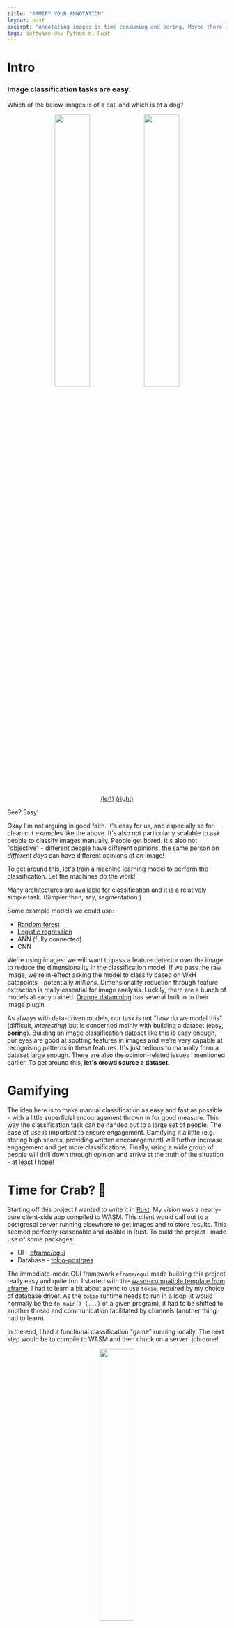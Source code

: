 ```yaml
---
title: "GAMIFY YOUR ANNOTATION"
layout: post
excerpt: "Annotating images is time consuming and boring. Maybe there's a better way..."
tags: software-dev Python ml Rust
---
```


# Intro
### Image classification tasks are easy.

Which of the below images is of a cat, and which is of a dog?

<center>
<img src="{{site.baseurl}}/img/gamifying-image-annotation/cat.jpg" style="display: inline-block; width: 40%;" />
<img src="{{site.baseurl}}/img/gamifying-image-annotation/dog.jpg" style="display: inline-block; width: 40%;" />
<br/>
<a href="https://en.wikipedia.org/wiki/Cat#/media/File:Cat_yawn_with_exposed_teeth_and_claws.jpg">(left)</a> <a href="https://en.wikipedia.org/wiki/Dog#/media/File:Big_and_little_dog.jpg">(right)</a>
</center>

See? Easy!

Okay I'm not arguing in good faith. It's easy for us, and especially so for clean cut examples like the above. It's also not particularly scalable to ask people to classify images manually. People get bored. It's also not "objective" - different people have different opinions, the same person on *different days* can have different opinions of an image!

To get around this, let's train a machine learning model to perform the classification. Let the machines do the work!

Many architectures are available for classification and it is a relatively simple task. (Simpler than, say, segmentation.)

Some example models we could use:
 - [Random forest](https://scikit-learn.org/stable/modules/generated/sklearn.ensemble.RandomForestClassifier.html)
 - [Logistic regression](https://scikit-learn.org/stable/modules/generated/sklearn.linear_model.LogisticRegression.html)
 - ANN (fully connected)
 - CNN

We're using images: we will want to pass a feature detector over the image to reduce the dimensionality in the classification model. If we pass the raw image, we're in-effect asking the model to classify based on WxH datapoints - potentially *millions*. Dimensionality reduction through feature extraction is really essential for image analysis. Luckily, there are a bunch of models already trained. [Orange datamining](https://orangedatamining.com) has several built in to their image plugin.

As always with data-driven models, our task is not "how do we model this" (difficult, *interesting*) but is concerned mainly with building a dataset (easy, **boring**). Building an image classification dataset like this is easy enough, our eyes are good at spotting features in images and we're very capable at recognising patterns in these features. It's just tedious to manually form a dataset large enough. There are also the opinion-related issues I mentioned earlier. To get around this, **let's crowd source a dataset**.

# Gamifying
The idea here is to make manual classification as easy and fast as possible - with a little superficial encouragement thrown in for good measure. This way the classification task can be handed out to a large set of people. The ease of use is important to ensure engagement. Gamifying it a little (e.g. storing high scores, providing written encouragement) will further increase engagement and get more classifications. Finally, using a wide group of people will drill down through opinion and arrive at the truth of the situation - at least I hope!

# Time for Crab? 🦀
Starting off this project I wanted to write it in [Rust](/blog/tag/Rust/). My vision was a nearly-pure client-side app compiled to WASM. This client would call out to a postgresql server running elsewhere to get images and to store results. This seemed perfectly reasonable and doable in Rust. To build the project I made use of some packages:

 - UI - [eframe/egui](https://crates.io/crates/eframe)
 - Database - [tokio-postgres](https://crates.io/crates/tokio-postgres)

The immediate-mode GUI framework `eframe`/`egui` made building this project really easy and quite fun. I started with the [wasm-compatible template from eframe](https://github.com/emilk/eframe_template). I had to learn a bit about async to use `tokio`, required by my choice of database driver. As the `tokio` runtime needs to run in a loop (it would normally be the `fn main() {...}` of a given program), it had to be shifted to another thread and communication facilitated by channels (another thing I had to learn).

In the end, I had a functional classification "game" running locally. The next step would be to compile to WASM and then chuck on a server: job done!

<center>
<img src="{{site.baseurl}}/img/gamifying-image-annotation/trusty_patches.png" style="display: inline-block; width: 40%;"/>
<p><i>Dataset is <a href="https://www.kaggle.com/competitions/dogs-vs-cats/rules">"Dogs vs Cats" from Kaggle</a></i></p>
</center>

This is where I hit a roadblock. `tokio` is not compatible with WASM. `postgres` doesn't have a pure-rust implementation not relying on `tokio`. I looked into other database formats like `SQLite` and different libraries like `sqlx`, but couldn't find a solution that satisfied my desired requirements of both WASM-compatible and client-side. Oh well.

I ended up switching to `SQLite` anyway. The project expects three tables in the database (schema in pseudocode):

 - `IMAGES(ID: int, NAME: text, DATA: blob, WIDTH: int, HEIGHT: int)`
 - `CLASSIFICATIONRESULTS(SESSION_ID: int, IMAGE_ID: int, CLASS_ID: int, TIME_TAKEN: real)`
 - `CLASSIFICATIONS(ID: int, NAME: text, DESCRIPTION: text)`

`IMAGES` contains the binary image, as well as an identifier and a name. `CLASSIFICATIONS` describes the classes you want to put the images in to. E.g. for the example shown above, there are two: `CAT` and `DOG`. Finally, classification results shows the results, pairs of images and classes. Also included in the results is some meta data - how long the user took to perform the classification and a session ID. The session ID is a UUIDv4 generated when the page loads. It is an anonymous identifier used only for analysing how many images are annotated in a single sitting.

This project is on GitHub [here](https://github.com/cbosoft/trusty_patches). The name comes from my typical use case of classifying instances of objects detected on an image using [Mask R-CNN](https://arxiv.org/abs/1703.06870) - so I tend to classify parts of an image or *patches*. I want to get good, *trustable*, classifications using this tool - hence the name.

# Starting again

Okay okay so first server-less attempt didn't go so well. Let's rethink that and add a server into the mix. `Rust` would be a good choice for this still, but by the time I got to this stage it was pretty late. I wanted to get a working version up and running by the end of the night. I fell back to [`Python`](/blog/tag/Python/) to prototype out the server quickly.

I came up with a very, very, simple server innheriting from the `SimpleHTTPServerHandler` in the `http` standard library. This server would listen for post requests containing commands. These commands boil down to "get me some stuff from the database" and "here's some stuff, put it in the database". I have some simple javascript which forms these commands and recieves the replies from the server.

This was very quick to set up and I had a functional version finished in under an hour. Rust may be application performant, but Python is certainly development performant.

<center>
<img src="{{site.baseurl}}/img/gamifying-image-annotation/imclasregan.png" style="display: inline-block; width: 40%;"/>
<p><i>Dataset is <a href="https://www.kaggle.com/competitions/dogs-vs-cats/rules">"Dogs vs Cats" from Kaggle</a></i></p>
</center>

In addition to performing classification, I added the functionality to aid in the development of regression or rating tasks. The user is asked to choose which of two randomly selected images is more `$something` where `$something` is a quality of the image: like "in focus". This is useful for helping to design quantifiers of the specified quality. This could be useful for developing a dataset for regressing an indicator of that quality, however further processing would be required. 

This project is also on [GitHub](https://github.com/cbosoft/imclasregan/tree/python-backend). The name this time is a portmanteau (mash up) of image classification and regression annotation.

# Quality Regression

Using the ["Dogs vs. Cats"](https://www.kaggle.com/competitions/dogs-vs-cats/rules) dataset, I annotated pairs of images - marking which of each was more or less *foxy*. Foxy, of course, meaning fox-like, vulpine, having the attributes of a fox. This is a somewhat arbitrary and subjective qualitative measure. For me, it primarily came down to the ears - pricked attentive ears where definitely a prime indicator for foxiness.

The results are a series of pairs of items and an ordering within that pair.

 - `A < B`
 - `B < F`
 - `D < F`

How do we recover the true order of all items? Or, more realistically, how do we recover the *most likely* true order?

This task is not easily solved. If we have pairings involving every item, then we are fully constrained and the problem is fairly simple to solve... However this is complicated because we may have *conflicting constraints*. I mean, the annotators are not infallible and we could end up with circular references:

 - `A < B`
 - `B < C`
 - `C < A` 👉 Circular!

We need to find some way of dealing with these conflicts. There are also, potentially, going to be conflicts for a single pair (`A < B`, `B < A` ?!). This is expected: people aren't infallible; people have differeing opinions. How do we deal with these differing opinions? Majority voting? Monte-carlo optimisation? Bayesian optimisation?

**To be continued...**
